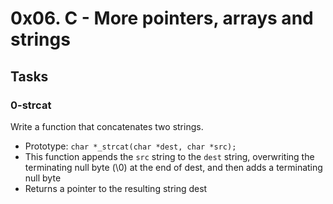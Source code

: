 # 0x06. C - More pointers, arrays and strings

## Tasks

### 0-strcat

Write a function that concatenates two strings.

 - Prototype: `char *_strcat(char *dest, char *src);`
 - This function appends the `src` string to the `dest` string, overwriting the terminating null byte (\0) at the end of dest, and then adds a terminating null byte
 - Returns a pointer to the resulting string dest

